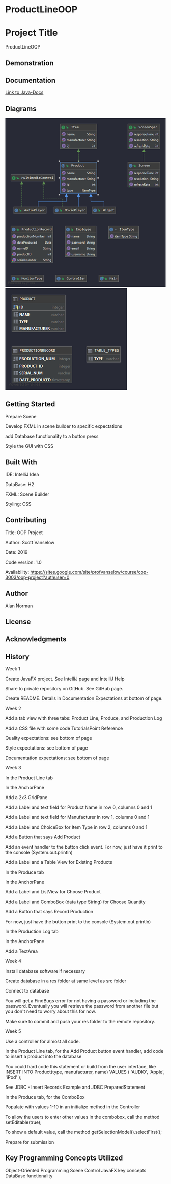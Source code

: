 # ProductLineOOP

# Project Title

ProductLineOOP


## Demonstration


## Documentation
[Link to Java-Docs](docs/index-files)

## Diagrams
![Class Diagram](class.png)
![Database Diagram](database.png)


## Getting Started
Prepare Scene

Develop FXML in scene builder to specific expectations

add Database functionality to a button press

Style the GUI with CSS



## Built With
IDE: IntelliJ Idea

DataBase: H2

FXML: Scene Builder

Styling: CSS



## Contributing
Title: OOP Project

Author: Scott Vanselow

Date: 2019

Code version: 1.0

Availability: https://sites.google.com/site/profvanselow/course/cop-3003/oop-project?authuser=0


## Author
Alan Norman


## License


## Acknowledgments


## History
Week 1

Create JavaFX project. See IntelliJ page and IntelliJ Help

Share to private repository on GitHub. See GitHub page.

Create README. Details in Documentation Expectations at bottom of page. 

Week 2

Add a tab view with three tabs: Product Line, Produce, and Production Log

Add a CSS file with some code TutorialsPoint Reference

Quality expectations: see bottom of page

Style expectations: see bottom of page

Documentation expectations: see bottom of page

Week 3

In the Product Line tab

In the AnchorPane

Add a 2x3 GridPane

Add a Label and text field for Product Name in row 0, columns 0 and 1

Add a Label and text field for Manufacturer in row 1, columns 0 and 1

Add a Label and ChoiceBox for Item Type in row 2, columns 0 and 1

Add a Button that says Add Product

Add an event handler to the button click event. For now, just have it print to the console (System.out.println)

Add a Label and a Table View for Existing Products

In the Produce tab

In the AnchorPane

Add a Label and ListView for Choose Product

Add a Label and ComboBox (data type String) for Choose Quantity

Add a Button that says Record Production

For now, just have the button print to the console (System.out.println)

In the Production Log tab

In the AnchorPane

Add a TextArea

Week 4

Install database software if necessary

Create database in a res folder at same level as src folder

Connect to database 

You will get a FindBugs error for not having a password or including the password. Eventually you will retrieve the password from another file but you don't need to worry about this for now. 

Make sure to commit and push your res folder to the remote repository.

Week 5

Use a controller for almost all code. 

In the Product Line tab, for the Add Product button event handler, add code to insert a product into the database

You could hard code this statement or build from the user interface, like INSERT INTO Product(type, manufacturer, name) VALUES ( 'AUDIO', 'Apple', 'iPod' );

See JDBC - Insert Records Example and JDBC PreparedStatement

In the Produce tab, for the ComboBox

Populate with values 1-10 in an initialize method in the Controller

To allow the users to enter other values in the combobox, call the method setEditable(true);

To show a default value, call the method getSelectionModel().selectFirst();

Prepare for submission 


## Key Programming Concepts Utilized
Object-Oriented Programming
Scene Control
JavaFX key concepts
DataBase functionality
